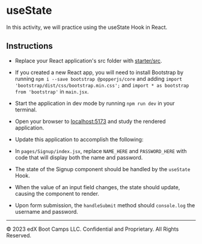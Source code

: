 # useState

In this activity, we will practice using the useState Hook in React.

## Instructions

* Replace your React application's src folder with [starter/src](starter/src).

* If you created a new React app, you will need to install Bootstrap by running `npm i --save bootstrap @popperjs/core` and adding `import 'bootstrap/dist/css/bootstrap.min.css';` and `import * as bootstrap from 'bootstrap'` in `main.jsx`.

* Start the application in dev mode by running `npm run dev` in your terminal.

* Open your browser to [localhost:5173](http://localhost:5173) and study the rendered application.

* Update this application to accomplish the following:

* In `pages/Signup/index.jsx`, replace `NAME_HERE` and `PASSWORD_HERE` with code that will display both the name and password.

* The state of the Signup component should be handled by the `useState` Hook.

* When the value of an input field changes, the state should update, causing the component to render.

* Upon form submission, the `handleSubmit` method should `console.log` the username and password.

---

© 2023 edX Boot Camps LLC. Confidential and Proprietary. All Rights Reserved.
